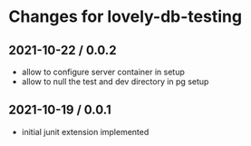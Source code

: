 # Changes for lovely-db-testing

## 2021-10-22 / 0.0.2

- allow to configure server container in setup
- allow to null the test and dev directory in pg setup

## 2021-10-19 / 0.0.1

- initial junit extension implemented
